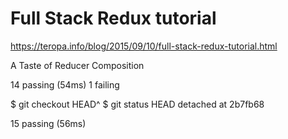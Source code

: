 # Full Stack Redux tutorial

https://teropa.info/blog/2015/09/10/full-stack-redux-tutorial.html


A Taste of Reducer Composition


  14 passing (54ms)
  1 failing

$ git checkout HEAD^
$ git status
HEAD detached at 2b7fb68

 15 passing (56ms)
